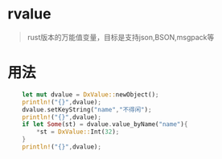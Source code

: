 # rvalue
> rust版本的万能值变量，目标是支持json,BSON,msgpack等
# 用法
```rust
    let mut dvalue = DxValue::newObject();
    println!("{}",dvalue);
    dvalue.setKeyString("name","不得闲");
    println!("{}",dvalue);
    if let Some(st) = dvalue.value_byName("name"){
        *st = DxValue::Int(32);
    }
    println!("{}",dvalue);
```
